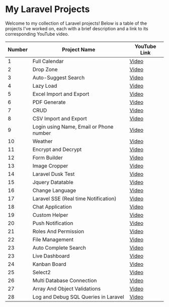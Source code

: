 # My Laravel Projects

Welcome to my collection of Laravel projects! Below is a table of the projects I've worked on, each with a brief description and a link to its corresponding YouTube video.

| Number | Project Name                            | YouTube Link                          |
|--------|-----------------------------------------|---------------------------------------|
| 1      | Full Calendar                           | [Video](https://youtu.be/KzZR9A7Xk14) |
| 2      | Drop Zone                               | [Video](https://youtu.be/SdwA3YKW35g) |
| 3      | Auto-Suggest Search                     | [Video](https://youtu.be/7nvN0q77P-k) |
| 4      | Lazy Load                               | [Video](https://youtu.be/5eG3PIriMgU) |
| 5      | Excel Import and Export                 | [Video](https://youtu.be/BKPkN7XEwxA) |
| 6      | PDF Generate                            | [Video](https://youtu.be/my9XgQHQoKM) |
| 7      | CRUD                                    | [Video](https://youtu.be/gVP0EIS5j5A) |
| 8      | CSV Import and Export                   | [Video](https://youtu.be/6tEsCSatPXE) |
| 9      | Login using Name, Email or Phone number | [Video](https://youtu.be/ktTK2LZcyk4) |
| 10     | Weather                                 | [Video](https://youtu.be/Hyw8w65Ru5U) |
| 11     | Encrypt and Decrypt                     | [Video](https://youtu.be/E40z1dDL0YY) |
| 12     | Form Builder                            | [Video](https://youtu.be/VXFSe-D5SCA) |
| 13     | Image Cropper                           | [Video](https://youtu.be/zT3somYJGAE) |
| 14     | Laravel Dusk Test                       | [Video](https://youtu.be/wNQxHo7Xj6M) |
| 15     | Jquery Datatable                        | [Video](https://youtu.be/RRS7zW2SwIg) |
| 16     | Change Language                         | [Video](https://youtu.be/ZrabCjtIaCg) |
| 17     | Laravel SSE (Real time Notification)    | [Video](https://youtu.be/A7I8r3Fhrww) |
| 18     | Chat Application                        | [Video](https://youtu.be/Dcnud0U5-6E) |
| 19     | Custom Helper                           | [Video](https://youtu.be/5F_gRvkCoNM) |
| 20     | Push Notification                       | [Video](https://youtu.be/AOLigc0T5tc) |
| 21     | Roles And Permission                    | [Video](https://youtu.be/EiZPls4UcH4) |
| 22     | File Management                         | [Video](https://youtu.be/tt4HOOQ-rCc) |
| 23     | Auto Complete Search                    | [Video](https://youtu.be/s362UfaMKtg) |
| 23     | Live Dashboard                          | [Video](https://youtu.be/QPD3CRqSpPM) |
| 24     | Kanban Board                            | [Video](https://youtu.be/VLsnsLz4iwU) |
| 25     | Select2                                 | [Video](https://youtu.be/fXdbiTIcXpw) |
| 26     | Multi Database Connection               | [Video](https://youtu.be/kj-SjBFcxl4) |
| 27     | Array And Object Validations            | [Video](https://youtu.be/1B66fjZvGEE) |
| 28     | Log and Debug SQL Queries in Laravel    | [Video](https://youtu.be/9dDLp7uISjU) |
